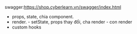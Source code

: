 swagger:https://shop.cyberlearn.vn/swagger/index.html

- props, state, chia component.
- render. - setState, props thay đổi, cha render - con render
- custom hooks
